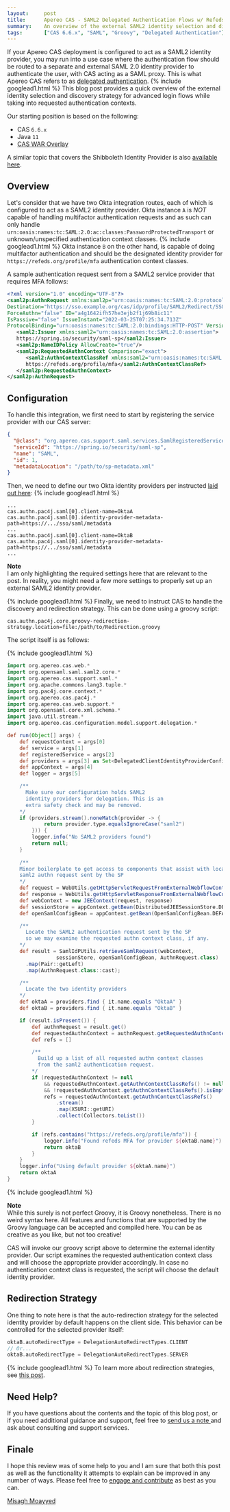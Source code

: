 ```yaml
---
layout:     post
title:      Apereo CAS - SAML2 Delegated Authentication Flows w/ Refeds MFA
summary:    An overview of the external SAML2 identity selection and discovery strategy in Apereo CAS while taking into requested authentication contexts, specifically for Refeds MFA.
tags:       ["CAS 6.6.x", "SAML", "Groovy", "Delegated Authentication"]
---
```


If your Apereo CAS deployment is configured to act as a SAML2 identity provider, you may run into a use case where the authentication flow should be routed to a separate and external SAML 2.0 identity provider to authenticate the user, with CAS acting as a SAML proxy. This is what Apereo CAS refers to as [delegated authentication](https://apereo.github.io/cas/development/integration/Delegate-Authentication.html). {% include googlead1.html  %} This blog post provides a quick overview of the external identity selection and discovery strategy for advanced login flows while taking into requested authentication contexts.

Our starting position is based on the following:

- CAS `6.6.x`
- Java `11`
- [CAS WAR Overlay](https://github.com/apereo/cas-overlay-template)

A similar topic that covers the Shibboleth Identity Provider is also [available here](/2022/03/24/shibboleth-idp-saml-authn).

## Overview

Let's consider that we have two Okta integration routes, each of which is configured to act as a SAML2 identity provider. Okta instance `A` is *NOT* capable of handling multifactor authentication requests and as such can only handle `urn:oasis:names:tc:SAML:2.0:ac:classes:PasswordProtectedTransport` or unknown/unspecified authentication context classes. 
{% include googlead1.html  %} Okta instance `B` on the other hand, is capable of doing multifactor authentication and should be the designated identity provider for `https://refeds.org/profile/mfa` authentication context classes. 

A sample authentication request sent from a SAML2 service provider that requires MFA follows:

```xml
<?xml version="1.0" encoding="UTF-8"?>
<saml2p:AuthnRequest xmlns:saml2p="urn:oasis:names:tc:SAML:2.0:protocol" 
Destination="https://sso.example.org/cas/idp/profile/SAML2/Redirect/SSO" 
ForceAuthn="false" ID="a4g1642ifh57he3ejb2f1j69b8ic11" 
IsPassive="false" IssueInstant="2022-03-25T07:25:34.713Z" 
ProtocolBinding="urn:oasis:names:tc:SAML:2.0:bindings:HTTP-POST" Version="2.0">
   <saml2:Issuer xmlns:saml2="urn:oasis:names:tc:SAML:2.0:assertion">
   https://spring.io/security/saml-sp</saml2:Issuer>
   <saml2p:NameIDPolicy AllowCreate="true"/>
   <saml2p:RequestedAuthnContext Comparison="exact">
      <saml2:AuthnContextClassRef xmlns:saml2="urn:oasis:names:tc:SAML:2.0:assertion">
      https://refeds.org/profile/mfa</saml2:AuthnContextClassRef>
   </saml2p:RequestedAuthnContext>
</saml2p:AuthnRequest>
```

## Configuration 

To handle this integration, we first need to start by registering the service provider with our CAS server:

```json
{
  "@class": "org.apereo.cas.support.saml.services.SamlRegisteredService",
  "serviceId": "https://spring.io/security/saml-sp",
  "name": "SAML",
  "id": 1,
  "metadataLocation": "/path/to/sp-metadata.xml"
}
```

Then, we need to define our two Okta identity providers per instructed [laid out here](https://apereo.github.io/cas/development/integration/Delegate-Authentication.html):
{% include googlead1.html  %}
```
...
cas.authn.pac4j.saml[0].client-name=OktaA
cas.authn.pac4j.saml[0].identity-provider-metadata-path=https://.../sso/saml/metadata
...
cas.authn.pac4j.saml[0].client-name=OktaB
cas.authn.pac4j.saml[0].identity-provider-metadata-path=https://.../sso/saml/metadata
...
```

<div class="alert alert-info">
  <strong>Note</strong><br/>I am only highlighting the required settings here that are relevant to the post. In reality, you might need a few more settings to properly set up an external SAML2 identity provider.
</div>

{% include googlead1.html  %}
Finally, we need to instruct CAS to handle the discovery and redirection strategy. This can be done using a groovy script:

```
cas.authn.pac4j.core.groovy-redirection-strategy.location=file:/path/to/Redirection.groovy
```

The script itself is as follows:

{% include googlead1.html  %}
```groovy
import org.apereo.cas.web.*
import org.opensaml.saml.saml2.core.*
import org.apereo.cas.support.saml.*
import org.apache.commons.lang3.tuple.*
import org.pac4j.core.context.*
import org.apereo.cas.pac4j.*
import org.apereo.cas.web.support.*
import org.opensaml.core.xml.schema.*
import java.util.stream.*
import org.apereo.cas.configuration.model.support.delegation.*

def run(Object[] args) {
    def requestContext = args[0]
    def service = args[1]
    def registeredService = args[2]
    def providers = args[3] as Set<DelegatedClientIdentityProviderConfiguration>
    def appContext = args[4]
    def logger = args[5]

    /**
      Make sure our configuration holds SAML2
      identity providers for delegation. This is an
      extra safety check and may be removed.
    */
    if (providers.stream().noneMatch(provider -> {
            return provider.type.equalsIgnoreCase("saml2")
        })) {
        logger.info("No SAML2 providers found")
        return null;
    }
    
    /**
    Minor boilerplate to get access to components that assist with locating the
    saml2 authn request sent by the SP
    */
    def request = WebUtils.getHttpServletRequestFromExternalWebflowContext(requestContext)
    def response = WebUtils.getHttpServletResponseFromExternalWebflowContext(requestContext)
    def webContext = new JEEContext(request, response)
    def sessionStore = appContext.getBean(DistributedJEESessionStore.DEFAULT_BEAN_NAME)
    def openSamlConfigBean = appContext.getBean(OpenSamlConfigBean.DEFAULT_BEAN_NAME)

    /**
      Locate the SAML2 authentication request sent by the SP
      so we may examine the requested authn context class, if any.
    */
    def result = SamlIdPUtils.retrieveSamlRequest(webContext,
                sessionStore, openSamlConfigBean, AuthnRequest.class)
      .map(Pair::getLeft)
      .map(AuthnRequest.class::cast);

    /**
      Locate the two identity providers
    */
    def oktaA = providers.find { it.name.equals "OktaA" }
    def oktaB = providers.find { it.name.equals "OktaB" }

    if (result.isPresent()) {
        def authnRequest = result.get()
        def requestedAuthnContext = authnRequest.getRequestedAuthnContext()
        def refs = []

        /**
          Build up a list of all requested authn context classes
          from the saml2 authentication request.
        */
        if (requestedAuthnContext != null 
            && requestedAuthnContext.getAuthnContextClassRefs() != null
            && !requestedAuthnContext.getAuthnContextClassRefs().isEmpty()) {
            refs = requestedAuthnContext.getAuthnContextClassRefs()
                .stream()
                .map(XSURI::getURI)
                .collect(Collectors.toList())
        }

        if (refs.contains("https://refeds.org/profile/mfa")) {
            logger.info("Found refeds MFA for provider ${oktaB.name}")
            return oktaB
        }
    }
    logger.info("Using default provider ${oktaA.name}")
    return oktaA
}
```
{% include googlead1.html  %}

<div class="alert alert-info">
  <strong>Note</strong><br/>While this surely is not perfect Groovy, it is Groovy nonetheless. There is no weird syntax here. All features and functions that are supported by the Groovy language can be accepted and compiled here. You can be as creative as you like, but not too creative!
</div>

CAS will invoke our groovy script above to determine the external identity provider. Our script examines the requested authentication context class and will choose the appropriate provider accordingly. In case no authentication context class is requested, the script will choose the default identity provider.

## Redirection Strategy

One thing to note here is that the auto-redirection strategy for the selected identity provider by default happens on the client side. This behavior can be controlled for the selected provider itself:

```groovy
oktaB.autoRedirectType = DelegationAutoRedirectTypes.CLIENT
// Or...
oktaB.autoRedirectType = DelegationAutoRedirectTypes.SERVER
```
{% include googlead1.html  %}
To learn more about redirection strategies, see [this post](/2021/10/27/cas65-delegated-authn-redirect/).

## Need Help?

If you have questions about the contents and the topic of this blog post, or if you need additional guidance and support, feel free to [send us a note ](/#contact-section-header) and ask about consulting and support services.

## Finale

I hope this review was of some help to you and I am sure that both this post as well as the functionality it attempts to explain can be improved in any number of ways. Please feel free to [engage and contribute](https://apereo.github.io/cas/developer/Contributor-Guidelines.html) as best as you can.

[Misagh Moayyed](https://fawnoos.com)
